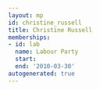 ```yaml
---
layout: mp
id: christine_russell
title: Christine Russell
memberships:
- id: lab
  name: Labour Party
  start: 
  end: '2010-03-30'
autogenerated: true
---
```

